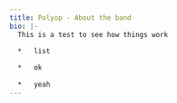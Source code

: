 ```yaml
---
title: Polyop - About the band
bio: |-
  This is a test to see how things work

  *   list
      
  *   ok
      
  *   yeah
---
```

